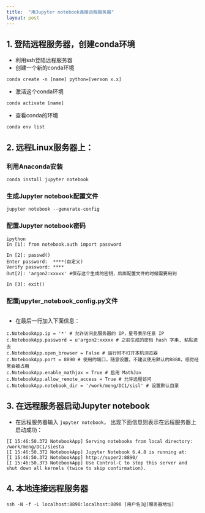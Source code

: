 ```yaml
---
title:  "用Jupyter notebook连接远程服务器"
layout: post
---
```


## 1. 登陆远程服务器，创建conda环境
* 利用ssh登陆远程服务器
* 创建一个新的conda环境
```
conda create -n [name] python=[verson x.x]
```
* 激活这个conda环境
```
conda activate [name]
```
* 查看conda的环境
```
conda env list
```

## 2. 远程Linux服务器上：
### 利用Anaconda安装
```
conda install jupyter notebook
```
### 生成Jupyter notebook配置文件
```
jupyter notebook --generate-config
```
### 配置Jupyter notebook密码
```
ipython
In [1]: from notebook.auth import password

In [2]: passwd()
Enter password:  ****(自定义)
Verify password: ****
Out[2]: 'argon2:xxxxx' #保存这个生成的密钥，后面配置文件的时候需要用到

In [3]: exit()
```
### 配置jupyter_notebook_config.py文件
```vim ~/.jupyter/jupyter_notebook_config.py
```
* 在最后一行加入下面信息：
```
c.NotebookApp.ip = '*' # 允许访问此服务器的 IP，星号表示任意 IP
c.NotebookApp.password = u'argon2:xxxxx # 之前生成的密码 hash 字串, 粘贴进去
c.NotebookApp.open_browser = False # 运行时不打开本机浏览器
c.NotebookApp.port = 8890 # 使用的端口，随意设置，不建议使用默认的8888，感觉经常会被占用
c.NotebookApp.enable_mathjax = True # 启用 MathJax
c.NotebookApp.allow_remote_access = True # 允许远程访问
c.NotebookApp.notebook_dir = '/work/meng/DC1/sisl' # 设置默认目录
```
## 3. 在远程服务器启动Jupyter notebook
* 在远程服务器输入 ``` jupyter notebook ```， 出现下面信息则表示在远程服务器上启动成功：
```
[I 15:46:50.372 NotebookApp] Serving notebooks from local directory: /work/meng/DC1/siesta
[I 15:46:50.372 NotebookApp] Jupyter Notebook 6.4.8 is running at:
[I 15:46:50.372 NotebookApp] http://super2:8890/
[I 15:46:50.373 NotebookApp] Use Control-C to stop this server and shut down all kernels (twice to skip confirmation).
```
## 4. 本地连接远程服务器
```
ssh -N -f -L localhost:8890:localhost:8890 [用户名]@[服务器地址]
```

